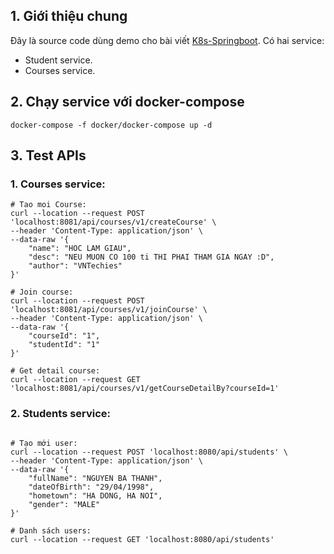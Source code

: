 
## 1. Giới thiệu chung
Đây là source code dùng demo cho bài viết [K8s-Springboot](https://vntechies.dev/courses/k8s-spring-boot/gioi-thieu). Có hai service:

- Student service.
- Courses service.

## 2. Chạy service với docker-compose

```shell
docker-compose -f docker/docker-compose up -d
```

## 3. Test APIs

### 1. Courses service:

```shell
# Tao moi Course:
curl --location --request POST 'localhost:8081/api/courses/v1/createCourse' \
--header 'Content-Type: application/json' \
--data-raw '{
    "name": "HOC LAM GIAU",
    "desc": "NEU MUON CO 100 ti THI PHAI THAM GIA NGAY :D",
    "author": "VNTechies"
}'

# Join course:
curl --location --request POST 'localhost:8081/api/courses/v1/joinCourse' \
--header 'Content-Type: application/json' \
--data-raw '{
    "courseId": "1",
    "studentId": "1"
}'

# Get detail course:
curl --location --request GET 'localhost:8081/api/courses/v1/getCourseDetailBy?courseId=1'
```

### 2. Students service:

```shell

# Tạo mới user:
curl --location --request POST 'localhost:8080/api/students' \
--header 'Content-Type: application/json' \
--data-raw '{
    "fullName": "NGUYEN BA THANH",
    "dateOfBirth": "29/04/1998",
    "hometown": "HA DONG, HA NOI",
    "gender": "MALE"
}'

# Danh sách users:
curl --location --request GET 'localhost:8080/api/students'
```
